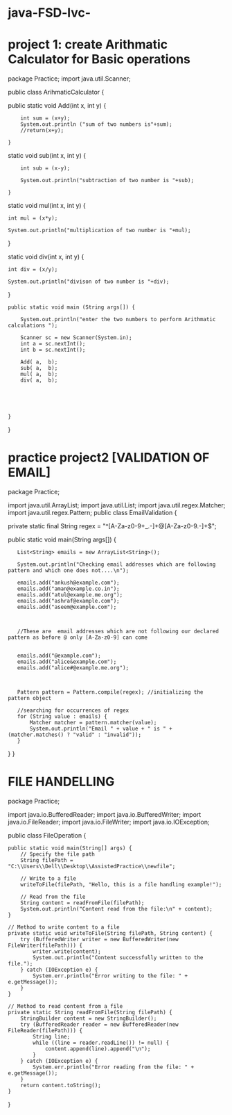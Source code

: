 # java-FSD-lvc-
# project 1: create Arithmatic Calculator for Basic operations

package Practice;
import java.util.Scanner;

public class ArihmaticCalculator {
	
   public static void Add(int x, int y) {
    	
    	int sum = (x+y);
    	System.out.println ("sum of two numbers is"+sum);
    	//return(x+y);
    	
    }
    
 static void sub(int x, int y) {
    	
    	int sub = (x-y);
    	
    	System.out.println("subtraction of two number is "+sub);
    	
    }
 
 static void mul(int x, int y) {
 	
 	int mul = (x*y);
 	
 	System.out.println("multiplication of two number is "+mul);
 	
 	
 }
 
 static void div(int x, int y) {
 	
 	int div = (x/y);
 	
 	System.out.println("divison of two number is "+div);
 	
 }
    
    
	
	public static void main (String args[]) {
	
		System.out.println("enter the two numbers to perform Arithmatic calculations ");
		
		Scanner sc = new Scanner(System.in);
		int a = sc.nextInt();
		int b = sc.nextInt();
		
		Add( a,  b);
		sub( a,  b);
		mul( a,  b);
		div( a,  b);
		
		
		
		
		
	}

}




# practice project2 [VALIDATION OF EMAIL]


package Practice;

import java.util.ArrayList;
import java.util.List;
import java.util.regex.Matcher;
import java.util.regex.Pattern;
public class EmailValidation {
	
   private static final String regex = "^[A-Za-z0-9+_.-]+@[A-Za-z0-9.-]+$";
   
   public static void main(String args[]) {
	   
      
       List<String> emails = new ArrayList<String>();
       
       System.out.println("Checking email addresses which are following pattern and which one does not....\n");
       
       emails.add("ankush@example.com");
       emails.add("aman@example.co.in");
       emails.add("atul@example.me.org");
       emails.add("ashraf@example.com");
       emails.add("aseem@example.com");
       
       
       
       //These are  email addresses which are not following our declared pattern as before @ only [A-Za-z0-9] can come
       
       
       emails.add("@example.com");
       emails.add("alice&example.com");
       emails.add("alice#@example.me.org");
       
       													
       
       Pattern pattern = Pattern.compile(regex); //initializing the pattern object
       
       //searching for occurrences of regex
       for (String value : emails) {
           Matcher matcher = pattern.matcher(value);
           System.out.println("Email " + value + " is " + (matcher.matches() ? "valid" : "invalid"));
       }
   }
}


# FILE HANDELLING

package Practice;

import java.io.BufferedReader;
import java.io.BufferedWriter;
import java.io.FileReader;
import java.io.FileWriter;
import java.io.IOException;

public class FileOperation {

    public static void main(String[] args) {
        // Specify the file path
        String filePath = "C:\\Users\\Dell\\Desktop\\AssistedPractice\\newfile";

        // Write to a file
        writeToFile(filePath, "Hello, this is a file handling example!");

        // Read from the file
        String content = readFromFile(filePath);
        System.out.println("Content read from the file:\n" + content);
    }

    // Method to write content to a file
    private static void writeToFile(String filePath, String content) {
        try (BufferedWriter writer = new BufferedWriter(new FileWriter(filePath))) {
            writer.write(content);
            System.out.println("Content successfully written to the file.");
        } catch (IOException e) {
            System.err.println("Error writing to the file: " + e.getMessage());
        }
    }

    // Method to read content from a file
    private static String readFromFile(String filePath) {
        StringBuilder content = new StringBuilder();
        try (BufferedReader reader = new BufferedReader(new FileReader(filePath))) {
            String line;
            while ((line = reader.readLine()) != null) {
                content.append(line).append("\n");
            }
        } catch (IOException e) {
            System.err.println("Error reading from the file: " + e.getMessage());
        }
        return content.toString();
    }
}



